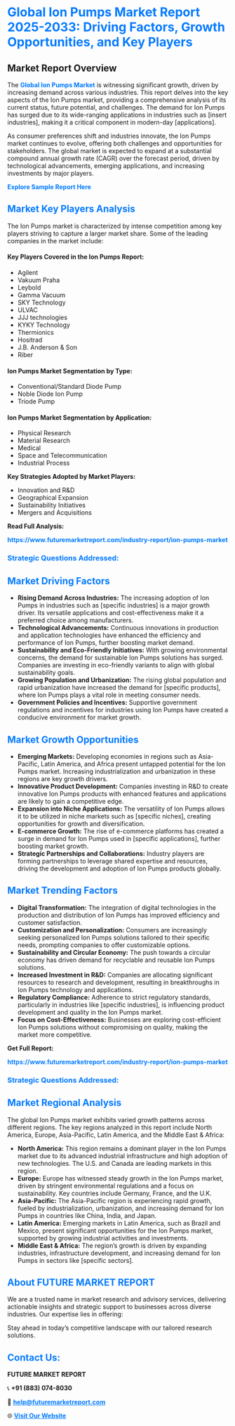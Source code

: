 <h1 style="color: #007BFF;">Global Ion Pumps Market Report 2025-2033: Driving Factors, Growth Opportunities, and Key Players</h1>

<section id="overview">
<h2>Market Report Overview</h2>
<p>The <a href="https://www.futuremarketreport.com/industry-report/ion-pumps-market" style="color: #007BFF; text-decoration: none;"><strong>Global Ion Pumps Market</strong></a> is witnessing significant growth, driven by increasing demand across various industries. This report delves into the key aspects of the Ion Pumps market, providing a comprehensive analysis of its current status, future potential, and challenges. The demand for Ion Pumps has surged due to its wide-ranging applications in industries such as [insert industries], making it a critical component in modern-day [applications].</p>
<p>As consumer preferences shift and industries innovate, the Ion Pumps market continues to evolve, offering both challenges and opportunities for stakeholders. The global market is expected to expand at a substantial compound annual growth rate (CAGR) over the forecast period, driven by technological advancements, emerging applications, and increasing investments by major players.</p>
</section>

<section id="overview">
<p><a href="https://www.futuremarketreport.com/request-sample/reportId=81882" style="color: #007BFF; text-decoration: none;"><strong>Explore Sample Report Here</strong></a></p>
</section>

<section id="key-players">
<h2 style="color: #007BFF;">Market Key Players Analysis</h2>
<p>The Ion Pumps market is characterized by intense competition among key players striving to capture a larger market share. Some of the leading companies in the market include:</p>
<h4>Key Players Covered in the Ion Pumps Report:</h4>
<ul><li>Agilent</li><li>Vakuum Praha</li><li>Leybold</li><li>Gamma Vacuum</li><li>SKY Technology</li><li>ULVAC</li><li>JJJ technologies</li><li>KYKY Technology</li><li>Thermionics</li><li>Hositrad</li><li>J.B. Anderson &amp; Son</li><li>Riber</li></ul>
<h4>Ion Pumps Market Segmentation by Type:</h4>
<ul><li>Conventional/Standard Diode Pump</li><li>Noble Diode Ion Pump</li><li>Triode Pump</li></ul>

<h4>Ion Pumps Market Segmentation by Application:</h4>
<ul><li>Physical Research</li><li>Material Research</li><li>Medical</li><li>Space and Telecommunication</li><li>Industrial Process</li></ul>
<p><strong>Key Strategies Adopted by Market Players:</strong></p>
<ul>
<li>Innovation and R&D</li>
<li>Geographical Expansion</li>
<li>Sustainability Initiatives</li>
<li>Mergers and Acquisitions</li>
</ul>
</section>

<section>
<p><strong>Read Full Analysis: </strong></p><a href="https://www.futuremarketreport.com/industry-report/ion-pumps-market" style="color: #007BFF; text-decoration: none;"><strong>https://www.futuremarketreport.com/industry-report/ion-pumps-market</strong></a>
<h3 style="color: #007BFF;">Strategic Questions Addressed:</h3>
</section>

<section id="driving-factors">
<h2 style="color: #007BFF;">Market Driving Factors</h2>
<ul>
<li><strong>Rising Demand Across Industries:</strong> The increasing adoption of Ion Pumps in industries such as [specific industries] is a major growth driver. Its versatile applications and cost-effectiveness make it a preferred choice among manufacturers.</li>
<li><strong>Technological Advancements:</strong> Continuous innovations in production and application technologies have enhanced the efficiency and performance of Ion Pumps, further boosting market demand.</li>
<li><strong>Sustainability and Eco-Friendly Initiatives:</strong> With growing environmental concerns, the demand for sustainable Ion Pumps solutions has surged. Companies are investing in eco-friendly variants to align with global sustainability goals.</li>
<li><strong>Growing Population and Urbanization:</strong> The rising global population and rapid urbanization have increased the demand for [specific products], where Ion Pumps plays a vital role in meeting consumer needs.</li>
<li><strong>Government Policies and Incentives:</strong> Supportive government regulations and incentives for industries using Ion Pumps have created a conducive environment for market growth.</li>
</ul>
</section>

<section id="growth-opportunities">
<h2 style="color: #007BFF;">Market Growth Opportunities</h2>
<ul>
<li><strong>Emerging Markets:</strong> Developing economies in regions such as Asia-Pacific, Latin America, and Africa present untapped potential for the Ion Pumps market. Increasing industrialization and urbanization in these regions are key growth drivers.</li>
<li><strong>Innovative Product Development:</strong> Companies investing in R&D to create innovative Ion Pumps products with enhanced features and applications are likely to gain a competitive edge.</li>
<li><strong>Expansion into Niche Applications:</strong> The versatility of Ion Pumps allows it to be utilized in niche markets such as [specific niches], creating opportunities for growth and diversification.</li>
<li><strong>E-commerce Growth:</strong> The rise of e-commerce platforms has created a surge in demand for Ion Pumps used in [specific applications], further boosting market growth.</li>
<li><strong>Strategic Partnerships and Collaborations:</strong> Industry players are forming partnerships to leverage shared expertise and resources, driving the development and adoption of Ion Pumps products globally.</li>
</ul>
</section>

<section id="trending-factors">
<h2 style="color: #007BFF;">Market Trending Factors</h2>
<ul>
<li><strong>Digital Transformation:</strong> The integration of digital technologies in the production and distribution of Ion Pumps has improved efficiency and customer satisfaction.</li>
<li><strong>Customization and Personalization:</strong> Consumers are increasingly seeking personalized Ion Pumps solutions tailored to their specific needs, prompting companies to offer customizable options.</li>
<li><strong>Sustainability and Circular Economy:</strong> The push towards a circular economy has driven demand for recyclable and reusable Ion Pumps solutions.</li>
<li><strong>Increased Investment in R&D:</strong> Companies are allocating significant resources to research and development, resulting in breakthroughs in Ion Pumps technology and applications.</li>
<li><strong>Regulatory Compliance:</strong> Adherence to strict regulatory standards, particularly in industries like [specific industries], is influencing product development and quality in the Ion Pumps market.</li>
<li><strong>Focus on Cost-Effectiveness:</strong> Businesses are exploring cost-efficient Ion Pumps solutions without compromising on quality, making the market more competitive.</li>
</ul>
</section>

<section>
<p><strong>Get Full Report: </strong></p><a href="https://www.futuremarketreport.com/industry-report/ion-pumps-market" style="color: #007BFF; text-decoration: none;"><strong>https://www.futuremarketreport.com/industry-report/ion-pumps-market</strong></a>
<h3 style="color: #007BFF;">Strategic Questions Addressed:</h3>
</section>


<section id="regional-analysis">
<h2 style="color: #007BFF;">Market Regional Analysis</h2>
<p>The global Ion Pumps market exhibits varied growth patterns across different regions. The key regions analyzed in this report include North America, Europe, Asia-Pacific, Latin America, and the Middle East & Africa:</p>
<ul>
<li><strong>North America:</strong> This region remains a dominant player in the Ion Pumps market due to its advanced industrial infrastructure and high adoption of new technologies. The U.S. and Canada are leading markets in this region.</li>
<li><strong>Europe:</strong> Europe has witnessed steady growth in the Ion Pumps market, driven by stringent environmental regulations and a focus on sustainability. Key countries include Germany, France, and the U.K.</li>
<li><strong>Asia-Pacific:</strong> The Asia-Pacific region is experiencing rapid growth, fueled by industrialization, urbanization, and increasing demand for Ion Pumps in countries like China, India, and Japan.</li>
<li><strong>Latin America:</strong> Emerging markets in Latin America, such as Brazil and Mexico, present significant opportunities for the Ion Pumps market, supported by growing industrial activities and investments.</li>
<li><strong>Middle East & Africa:</strong> The region’s growth is driven by expanding industries, infrastructure development, and increasing demand for Ion Pumps in sectors like [specific sectors].</li>
</ul>
</section>

<footer>
<h2 style="color: #007BFF;">About FUTURE MARKET REPORT</h2>
<p>We are a trusted name in market research and advisory services, delivering actionable insights and strategic support to businesses across diverse industries. Our expertise lies in offering:</p>

<p>Stay ahead in today’s competitive landscape with our tailored research solutions.</p>

<h2 style="color: #007BFF;">Contact Us:</h2>
<p><strong>FUTURE MARKET REPORT</strong></p>
<p>📞 <strong>+91 (883) 074-8030</strong></p>
<p>📧 <strong><a href="mailto:help@futuremarketreport.com" style="color: #007BFF;">help@futuremarketreport.com</a></strong></p>
<p>🌐 <strong><a href="https://www.futuremarketreport.com/" style="color: #007BFF;">Visit Our Website</a></strong></p>
</footer>